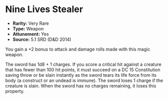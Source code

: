 # Nine Lives Stealer

- **Rarity:** Very Rare
- **Type:** Weapon
- **Attunement:** Yes
- **Source:** 5.1 SRD (D&D 2014)

You gain a +2 bonus to attack and damage rolls made with this magic weapon.

The sword has 1d8 + 1 charges. If you score a critical hit against a creature that has fewer than 100 hit points, it must succeed on a DC 15 Constitution saving throw or be slain instantly as the sword tears its life force from its body (a construct or an undead is immune). The sword loses 1 charge if the creature is slain. When the sword has no charges remaining, it loses this property.

